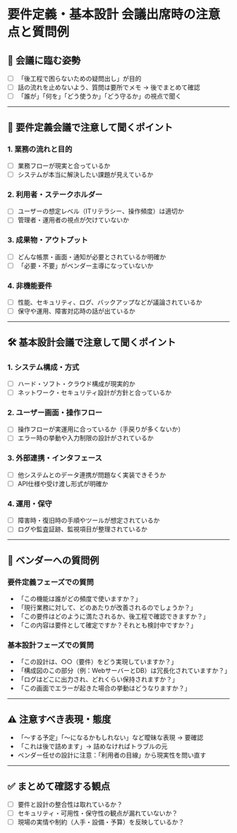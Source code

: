 # 要件定義・基本設計 会議出席時の注意点と質問例

## 🎯 会議に臨む姿勢

- [ ] 「後工程で困らないための疑問出し」が目的
- [ ] 話の流れを止めないよう、質問は要所でメモ → 後でまとめて確認
- [ ] 「誰が」「何を」「どう使うか」「どう守るか」の視点で聞く

---

## 🧭 要件定義会議で注意して聞くポイント

### 1. 業務の流れと目的
- [ ] 業務フローが現実と合っているか
- [ ] システムが本当に解決したい課題が見えているか

### 2. 利用者・ステークホルダー
- [ ] ユーザーの想定レベル（ITリテラシー、操作頻度）は適切か
- [ ] 管理者・運用者の視点が欠けていないか

### 3. 成果物・アウトプット
- [ ] どんな帳票・画面・通知が必要とされているか明確か
- [ ] 「必要・不要」がベンダー主導になっていないか

### 4. 非機能要件
- [ ] 性能、セキュリティ、ログ、バックアップなどが議論されているか
- [ ] 保守や運用、障害対応時の話が出ているか

---

## 🛠 基本設計会議で注意して聞くポイント

### 1. システム構成・方式
- [ ] ハード・ソフト・クラウド構成が現実的か
- [ ] ネットワーク・セキュリティ設計が方針と合っているか

### 2. ユーザー画面・操作フロー
- [ ] 操作フローが実運用に合っているか（手戻りが多くないか）
- [ ] エラー時の挙動や入力制限の設計がされているか

### 3. 外部連携・インタフェース
- [ ] 他システムとのデータ連携が問題なく実装できそうか
- [ ] API仕様や受け渡し形式が明確か

### 4. 運用・保守
- [ ] 障害時・復旧時の手順やツールが想定されているか
- [ ] ログや監査証跡、監視項目が整理されているか

---

## 💬 ベンダーへの質問例

### 要件定義フェーズでの質問

- 「この機能は誰がどの頻度で使いますか？」
- 「現行業務に対して、どのあたりが改善されるのでしょうか？」
- 「この要件はどのように満たされるか、後工程で確認できますか？」
- 「この内容は要件として確定ですか？それとも検討中ですか？」

### 基本設計フェーズでの質問

- 「この設計は、○○（要件）をどう実現していますか？」
- 「構成図のこの部分（例：WebサーバーとDB）は冗長化されていますか？」
- 「ログはどこに出力され、どれくらい保持されますか？」
- 「この画面でエラーが起きた場合の挙動はどうなりますか？」

---

## ⚠️ 注意すべき表現・態度

- 「～する予定」「～になるかもしれない」など曖昧な表現 → 要確認
- 「これは後で詰めます」→ 詰めなければトラブルの元
- ベンダー任せの設計に注意：「利用者の目線」から現実性を問い直す

---

## ✅ まとめて確認する観点

- [ ] 要件と設計の整合性は取れているか？
- [ ] セキュリティ・可用性・保守性の観点が漏れていないか？
- [ ] 現場の実情や制約（人手・設備・予算）を反映しているか？
